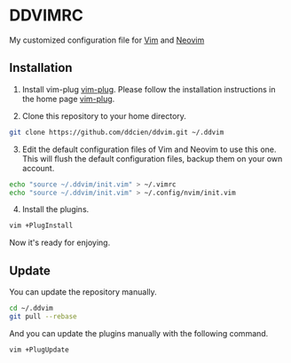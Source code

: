 # DDVIMRC

My customized configuration file for [Vim](http://www.vim.org/) and [Neovim](https://neovim.io/)

## Installation

1.  Install vim-plug [vim-plug](https://github.com/junegunn/vim-plug).
    Please follow the installation instructions in the home page [vim-plug](https://github.com/junegunn/vim-plug).

2.  Clone this repository to your home directory.

```sh
git clone https://github.com/ddcien/ddvim.git ~/.ddvim
```

3.  Edit the default configuration files of Vim and Neovim to use this one.
    This will flush the default configuration files, backup them on your own account.

```sh
echo "source ~/.ddvim/init.vim" > ~/.vimrc
echo "source ~/.ddvim/init.vim" > ~/.config/nvim/init.vim
```

4.  Install the plugins.

```sh
vim +PlugInstall
```

Now it's ready for enjoying.

## Update

You can update the repository manually.

```sh
cd ~/.ddvim
git pull --rebase
```

And you can update the plugins manually with the following command.

```sh
vim +PlugUpdate
```
